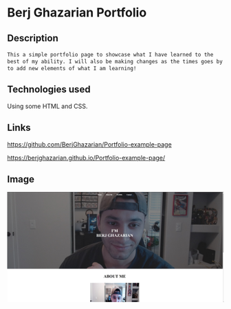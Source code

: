 # Berj Ghazarian Portfolio

## Description
    This a simple portfolio page to showcase what I have learned to the best of my ability. I will also be making changes as the times goes by to add new elements of what I am learning! 
## Technologies used
 Using some HTML and CSS.

## Links
https://github.com/BerjGhazarian/Portfolio-example-page

https://berjghazarian.github.io/Portfolio-example-page/
## Image 
![screenshot](./assets/img/portfoliopage.jpg)
